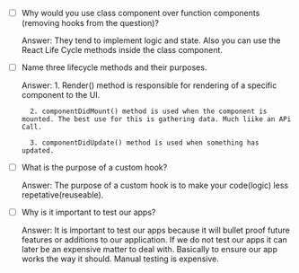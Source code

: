 - [ ] Why would you use class component over function components (removing hooks from the question)?

    Answer: They tend to implement logic and state. Also you can use the React Life Cycle methods inside the class component.

- [ ] Name three lifecycle methods and their purposes.

    Answer: 
        1. Render() method is responsible for rendering of a specific component to the UI. 

        2. componentDidMount() method is used when the component is mounted. The best use for this is gathering data. Much liike an APi Call.

        3. componentDidUpdate() method is used when something has updated.


- [ ] What is the purpose of a custom hook?

    Answer: The purpose of a custom hook is to make your code(logic) less repetative(reuseable).

- [ ] Why is it important to test our apps?

    Answer: It is important to test our apps because it will bullet proof future features or additions to our application. If we do not test our apps it can later be an expensive matter to deal with. Basically to ensure our app works the way it should. Manual testing is expensive.